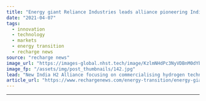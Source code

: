 ```yaml
---
title: "Energy giant Reliance Industries leads alliance pioneering Indian 'hydrogen valley'"
date: "2021-04-07"
tags: 
  - innovation
  - technology
  - markets
  - energy transition
  - recharge news
source: "recharge news"
image_url: "https://images-global.nhst.tech/image/KzlmNHdPc3NyVDBnM0dYbjdpaDRMbk1kVFZLV0FCY09DQUhKM1pKVktRbz0=/nhst/binary/f205b04ad92b493eeb88e7b05383a01b"
image_fp: "/assets/img/post_thumbnails/142.jpg"
lead: "New India H2 Alliance focusing on commercialising hydrogen technologies and systems to build net-zero economy in the rapidly developing country."
article_url: "https://www.rechargenews.com/energy-transition/energy-giant-reliance-industries-leads-alliance-pioneering-indian-hydrogen-valley/2-1-992312"
---
```


---
